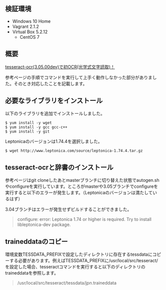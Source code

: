 ## 検証環境

- Windows 10 Home
- Vagrant 2.1.2
- Virtual Box 5.2.12
    - CentOS 7

## 概要

[tesseract-ocr(3.05.00dev)で初OCR(光学式文字読取)！](https://qiita.com/hatahata/items/4daddebb5e84ea575332)

参考ページの手順でコマンドを実行して上手く動作しなかった部分がありました。そのとき対応したことを記載します。

## 必要なライブラリをインストール

以下のライブラリを追加でインストールしました。

```shell
$ yum install -y wget
$ yum install -y gcc gcc-c++
$ yum install -y git
```

Leptonicaのバージョンは1.74.4を選択しました。

```shell
$ wget http://www.leptonica.com/source/leptonica-1.74.4.tar.gz
```

## tesseract-ocrと辞書のインストール

参考ページはgit cloneしたあとmasterブランチに切り替えた状態でautogen.shやconfigureを実行しています。ところがmasterや3.05ブランチでconfigureを実行すると以下のエラーが発生します。（Leptonicaのバージョンは満たしているはず）

3.04ブランチはエラーが発生せずビルドすることができました。

> configure: error: Leptonica 1.74 or higher is required. Try to install libleptonica-dev package. 

## traineddataのコピー

環境変数TESSDATA_PREFIXで設定したディレクトリに存在するtessdataにコピーする必要があります。例えばTESSDATA_PREFIXに/usr/local/src/tesseract/を設定した場合、tesseractコマンドを実行すると以下のディレクトリのtraineddataを参照します。

> /usr/local/src/tesseract/tessdata/jpn.traineddata
